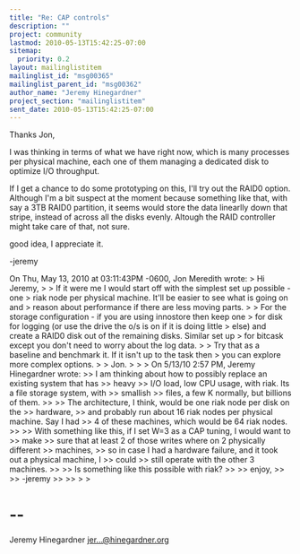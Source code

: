 ```yaml
---
title: "Re: CAP controls"
description: ""
project: community
lastmod: 2010-05-13T15:42:25-07:00
sitemap:
  priority: 0.2
layout: mailinglistitem
mailinglist_id: "msg00365"
mailinglist_parent_id: "msg00362"
author_name: "Jeremy Hinegardner"
project_section: "mailinglistitem"
sent_date: 2010-05-13T15:42:25-07:00
---
```



Thanks Jon,

I was thinking in terms of what we have right now, which is many processes per
physical machine, each one of them managing a dedicated disk to optimize I/O
throughput.

If I get a chance to do some prototyping on this, I'll try out the RAID0 option.
Although I'm a bit suspect at the moment because something like that, with 
say a 3TB RAID0 partition, it seems would store the data linearlly down that
stripe, instead of across all the disks evenly. Altough the RAID controller
might take care of that, not sure.

good idea, I appreciate it.

-jeremy

On Thu, May 13, 2010 at 03:11:43PM -0600, Jon Meredith wrote:
&gt; Hi Jeremy,
&gt;
&gt; If it were me I would start off with the simplest set up possible - one 
&gt; riak node per physical machine. It'll be easier to see what is going on and 
&gt; reason about performance if there are less moving parts.
&gt;
&gt; For the storage configuration - if you are using innostore then keep one 
&gt; for disk for logging (or use the drive the o/s is on if it is doing little 
&gt; else) and create a RAID0 disk out of the remaining disks. Similar set up 
&gt; for bitcask except you don't need to worry about the log data.
&gt;
&gt; Try that as a baseline and benchmark it. If it isn't up to the task then 
&gt; you can explore more complex options.
&gt;
&gt; Jon.
&gt;
&gt;
&gt; On 5/13/10 2:57 PM, Jeremy Hinegardner wrote:
&gt;&gt; I am thinking about how to possibly replace an existing system that has 
&gt;&gt; heavy
&gt;&gt; I/O load, low CPU usage, with riak. Its a file storage system, with 
&gt;&gt; smallish
&gt;&gt; files, a few K normally, but billions of them.
&gt;&gt;
&gt;&gt; The architecture, I think, would be one riak node per disk on the 
&gt;&gt; hardware,
&gt;&gt; and probably run about 16 riak nodes per physical machine. Say I had
&gt;&gt; 4 of these machines, which would be 64 riak nodes.
&gt;&gt;
&gt;&gt; With something like this, if I set W=3 as a CAP tuning, I would want to 
&gt;&gt; make
&gt;&gt; sure that at least 2 of those writes where on 2 physically different 
&gt;&gt; machines,
&gt;&gt; so in case I had a hardware failure, and it took out a physical machine, I 
&gt;&gt; could
&gt;&gt; still operate with the other 3 machines.
&gt;&gt;
&gt;&gt; Is something like this possible with riak?
&gt;&gt;
&gt;&gt; enjoy,
&gt;&gt;
&gt;&gt; -jeremy
&gt;&gt;
&gt;&gt; 
&gt;
&gt;

-- 
========================================================================
 Jeremy Hinegardner jer...@hinegardner.org 
